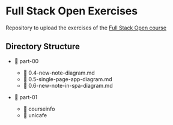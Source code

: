 # Full Stack Open Exercises

Repository to upload the exercises of the [Full Stack Open course](https://fullstackopen.com/en/)

## Directory Structure

- 📁 part-00

  - 📄 0.4-new-note-diagram.md
  - 📄 0.5-single-page-app-diagram.md
  - 📄 0.6-new-note-in-spa-diagram.md

- 📁 part-01
  - 📁 courseinfo
  - 📁 unicafe
